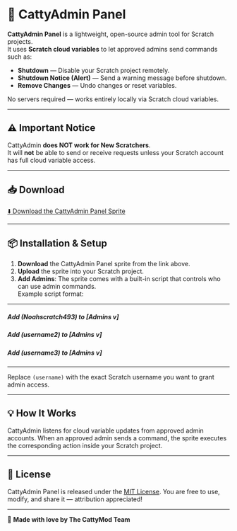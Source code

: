 # 🐾 CattyAdmin Panel

**CattyAdmin Panel** is a lightweight, open-source admin tool for Scratch projects.  
It uses **Scratch cloud variables** to let approved admins send commands such as:

- **Shutdown** — Disable your Scratch project remotely.
- **Shutdown Notice (Alert)** — Send a warning message before shutdown.
- **Remove Changes** — Undo changes or reset variables.

No servers required — works entirely locally via Scratch cloud variables.

---

## ⚠️ Important Notice
CattyAdmin **does NOT work for New Scratchers**.  
It will **not** be able to send or receive requests unless your Scratch account has full cloud variable access.

---

## 📥 Download

[⬇️ Download the CattyAdmin Panel Sprite](https://github.com/cattymod/admin/raw/refs/heads/main/Admin.sprite3)

---

## 📦 Installation & Setup

1. **Download** the CattyAdmin Panel sprite from the link above.
2. **Upload** the sprite into your Scratch project.
3. **Add Admins**: The sprite comes with a built-in script that controls who can use admin commands.  
   Example script format:

---
   
   ##### Add (Noahscratch493) to [Admins v]
   
   ##### Add (username2) to [Admins v]
   
   ##### Add (username3) to [Admins v]

---
Replace `(username)` with the exact Scratch username you want to grant admin access.

---

## 💡 How It Works

CattyAdmin listens for cloud variable updates from approved admin accounts.
When an approved admin sends a command, the sprite executes the corresponding action inside your Scratch project.

---

## 📜 License

CattyAdmin Panel is released under the [MIT License](LICENSE).
You are free to use, modify, and share it — attribution appreciated!

---

🐾 **Made with love by The CattyMod Team**

